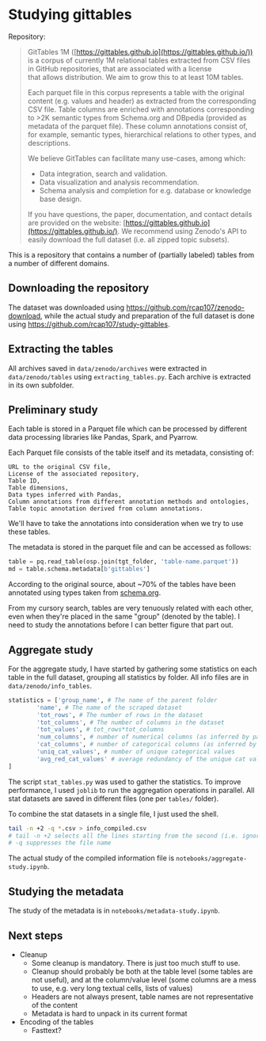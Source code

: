 # Studying gittables

Repository: 

> GitTables 1M ([https://gittables.github.io](https://gittables.github.io/)) is a corpus of currently 1M relational tables extracted from CSV files in GitHub repositories, that are associated with a license that allows distribution. We aim to grow this to at least 10M tables.
> 
> 
> Each parquet file in this corpus represents a table with the original content (e.g. values and header) as extracted from the corresponding CSV file. Table columns are enriched with annotations corresponding to >2K semantic types from Schema.org and DBpedia (provided as metadata of the parquet file). These column annotations consist of, for example, semantic types, hierarchical relations to other types, and descriptions.
> 
> We believe GitTables can facilitate many use-cases, among which:
> 
> - Data integration, search and validation.
> - Data visualization and analysis recommendation.
> - Schema analysis and completion for e.g. database or knowledge base design.
> 
> If you have questions, the paper, documentation, and contact details are provided on the website: [https://gittables.github.io](https://gittables.github.io/). We recommend using Zenodo's API to easily download the full dataset (i.e. all zipped topic subsets). 

This is a repository that contains a number of (partially labeled) tables from a number of different domains. 

## Downloading the repository
The dataset was downloaded using https://github.com/rcap107/zenodo-download, while the actual study and preparation of the full dataset is done using https://github.com/rcap107/study-gittables.

## Extracting the tables
All archives saved in `data/zenodo/archives` were extracted in `data/zenodo/tables` using `extracting_tables.py`. Each archive is extracted in its own subfolder. 

## Preliminary study
Each table is stored in a Parquet file which can be processed by different data processing libraries like Pandas, Spark, and Pyarrow. 

Each Parquet file consists of the table itself and its metadata, consisting of:
    
    URL to the original CSV file,
    License of the associated repository,
    Table ID,
    Table dimensions,
    Data types inferred with Pandas,
    Column annotations from different annotation methods and ontologies,
    Table topic annotation derived from column annotations.


We'll have to take the annotations into consideration when we try to use these tables. 

The metadata is stored in the parquet file and can be accessed as follows:
```py
table = pq.read_table(osp.join(tgt_folder, 'table-name.parquet'))
md = table.schema.metadata[b'gittables']
```
According to the original source, about ~70% of the tables have been annotated using types taken from [schema.org](www.schema.org). 

From my cursory search, tables are very tenuously related with each other, even when they're placed in the same "group" (denoted by the table). I need to study the annotations before I can better figure that part out. 

## Aggregate study
For the aggregate study, I have started by gathering some statistics on each table in the full dataset, grouping all statistics by folder. All info files are in `data/zenodo/info_tables`. 

```py
statistics = ['group_name', # The name of the parent folder
        'name', # The name of the scraped dataset 
        'tot_rows', # The number of rows in the dataset
        'tot_columns', # The number of columns in the dataset 
        'tot_values', # tot_rows*tot_columns
        'num_columns', # number of numerical columns (as inferred by pandas)
        'cat_columns', # number of categorical columns (as inferred by pandas)
        'uniq_cat_values', # number of unique categorical values 
        'avg_red_cat_values' # average redundancy of the unique cat values
]
```
The script `stat_tables.py` was used to gather the statistics. To improve performance, I used `joblib` to run the aggregation operations in parallel. 
All stat datasets are saved in different files (one per `tables/` folder). 

To combine the stat datasets in a single file, I just used the shell. 
```sh
tail -n +2 -q *.csv > info_compiled.csv
# tail -n +2 selects all the lines starting from the second (i.e. ignores the header)
# -q suppresses the file name
```


The actual study of the compiled information file is `notebooks/aggregate-study.ipynb`. 

## Studying the metadata
The study of the metadata is in `notebooks/metadata-study.ipynb`. 


## Next steps

- Cleanup
    - Some cleanup is mandatory. There is just too much stuff to use.
    - Cleanup should probably be both at the table level (some tables are not useful), and at the column/value level (some columns are a mess to use, e.g. very long textual cells, lists of values)
    - Headers are not always present, table names are not representative of the content
    - Metadata is hard to unpack in its current format
- Encoding of the tables
    - Fasttext? 